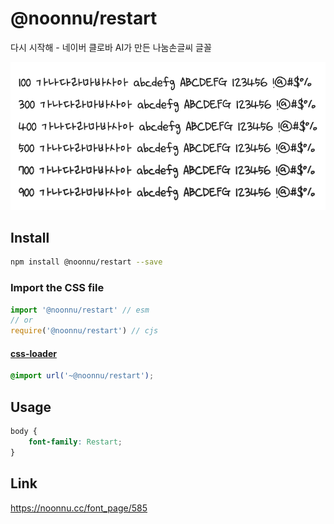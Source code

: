 # @noonnu/restart

다시 시작해 - 네이버 클로바 AI가 만든 나눔손글씨 글꼴

![example](./example.png)

## Install

```bash
npm install @noonnu/restart --save
```

### Import the CSS file

```js
import '@noonnu/restart' // esm
// or
require('@noonnu/restart') // cjs
```

#### [css-loader](https://github.com/webpack-contrib/css-loader)

```css
@import url('~@noonnu/restart');
```

## Usage

```css
body {
    font-family: Restart;
}
```

## Link

https://noonnu.cc/font_page/585
